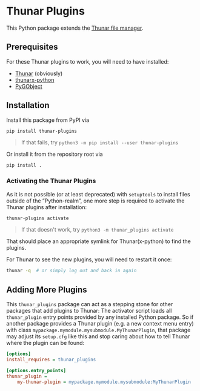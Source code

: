 # Thunar Plugins

This Python package extends the [Thunar file manager](https://docs.xfce.org/xfce/thunar/start).

## Prerequisites

For these Thunar plugins to work, you will need to have installed:

- [Thunar](https://gitlab.xfce.org/xfce/thunar) (obviously)
- [thunarx-python](https://gitlab.xfce.org/bindings/thunarx-python)
- [PyGObject](https://pypi.org/project/PyGObject/)

## Installation

Install this package from PyPI via

```bash
pip install thunar-plugins
```

> If that fails, try ```python3 -m pip install --user thunar-plugins```

Or install it from the repository root via

```bash
pip install .
```

### Activating the Thunar Plugins

As it is not possible (or at least deprecated) with `setuptools` to install files outside of the
”Python-realm”, one more step is required to activate the Thunar plugins after
installation:

```bash
thunar-plugins activate
```

> If that doesn't work, try ```python3 -m thunar_plugins activate```

That should place an appropriate symlink for Thunar(x-python) to find the plugins.

For Thunar to see the new plugins, you will need to restart it once:

```bash
thunar -q  # or simply log out and back in again
```

## Adding More Plugins

This `thunar_plugins` package can act as a stepping stone for other packages
that add plugins to Thunar: The activator script loads all `thunar_plugin`
entry points provided by any installed Python package. So if another package
provides a Thunar plugin (e.g. a new context menu entry) with class
`mypackage.mymodule.mysubmodule.MyThunarPlugin`, that package may adjust its
`setup.cfg` like this and stop caring about how to tell Thunar where the plugin
can be found:

```ini
[options]
install_requires = thunar_plugins

[options.entry_points]
thunar_plugin =
    my-thunar-plugin = mypackage.mymodule.mysubmodule:MyThunarPlugin
```
